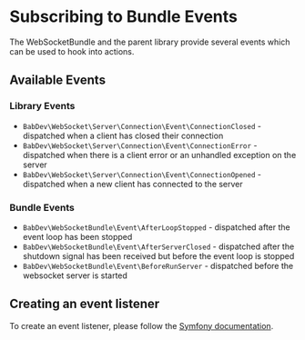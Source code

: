 # Subscribing to Bundle Events

The WebSocketBundle and the parent library provide several events which can be used to hook into actions.

## Available Events

### Library Events

- `BabDev\WebSocket\Server\Connection\Event\ConnectionClosed` - dispatched when a client has closed their connection
- `BabDev\WebSocket\Server\Connection\Event\ConnectionError` - dispatched when there is a client error or an unhandled exception on the server
- `BabDev\WebSocket\Server\Connection\Event\ConnectionOpened` - dispatched when a new client has connected to the server

### Bundle Events

- `BabDev\WebSocketBundle\Event\AfterLoopStopped` - dispatched after the event loop has been stopped
- `BabDev\WebSocketBundle\Event\AfterServerClosed` - dispatched after the shutdown signal has been received but before the event loop is stopped
- `BabDev\WebSocketBundle\Event\BeforeRunServer` - dispatched before the websocket server is started

## Creating an event listener

To create an event listener, please follow the [Symfony documentation](https://symfony.com/doc/current/event_dispatcher.html).
